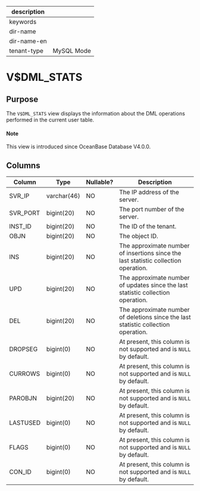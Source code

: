 |description||
|---|---|
|keywords||
|dir-name||
|dir-name-en||
|tenant-type|MySQL Mode|

# V$DML_STATS

## Purpose

The `V$DML_STATS` view displays the information about the DML operations performed in the current user table.

<main id="notice" type='explain'>
  <h4>Note</h4>
  <p>This view is introduced since OceanBase Database V4.0.0. </p>
</main>

## Columns

| Column | Type | Nullable? | Description |
| --- | --- | --- | --- |
| SVR_IP | varchar(46) | NO | The IP address of the server. |
| SVR_PORT | bigint(20) | NO | The port number of the server. |
| INST_ID | bigint(20) | NO | The ID of the tenant. |
| OBJN | bigint(20) | NO | The object ID. |
| INS | bigint(20) | NO | The approximate number of insertions since the last statistic collection operation. |
| UPD | bigint(20) | NO | The approximate number of updates since the last statistic collection operation. |
| DEL | bigint(20) | NO | The approximate number of deletions since the last statistic collection operation. |
| DROPSEG | bigint(0) | NO | At present, this column is not supported and is `NULL` by default. |
| CURROWS | bigint(0) | NO | At present, this column is not supported and is `NULL` by default. |
| PAROBJN | bigint(20) | NO | At present, this column is not supported and is `NULL` by default. |
| LASTUSED | bigint(0) | NO | At present, this column is not supported and is `NULL` by default. |
| FLAGS | bigint(0) | NO | At present, this column is not supported and is `NULL` by default. |
| CON_ID | bigint(0) | NO | At present, this column is not supported and is `NULL` by default. |
